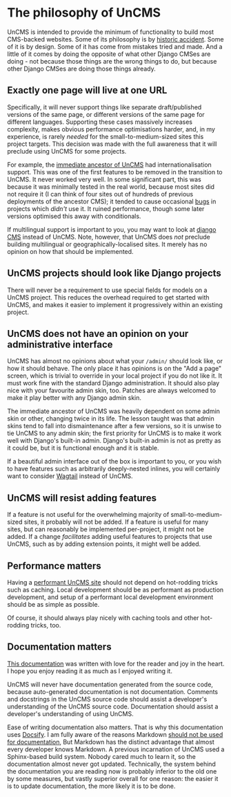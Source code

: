 # The philosophy of UnCMS

UnCMS is intended to provide the minimum of functionality to build most CMS-backed websites.
Some of its philosophy is by [historic accident](history.md).
Some of it is by design.
Some of it has come from mistakes tried and made.
And a little of it comes by doing the opposite of what other Django CMSes are doing -
not because those things are the wrong things to do, but because other Django CMSes are doing those things already.

## Exactly one page will live at one URL

Specifically, it will never support things like
separate draft/published versions of the same page,
or different versions of the same page for different languages.
Supporting these cases massively increases complexity,
makes obvious performance optimisations harder,
and, in my experience, is rarely _needed_ for the small-to-medium-sized sites this project targets.
This decision was made with the full awareness that it will preclude using UnCMS for some projects.

For example, the [immediate ancestor of UnCMS](history.md) had internationalisation support.
This was one of the first features to be removed in the transition to UnCMS.
It never worked very well.
In some significant part, this was because it was minimally tested in the real world,
because most sites did not require it (I can think of four sites out of hundreds of previous deployments of the ancestor CMS);
it tended to cause occasional [bugs](https://github.com/onespacemedia/cms/issues/180) in projects which _didn't_ use it.
It ruined performance, though some later versions optimised this away with conditionals.

If multilingual support is important to you, you may want to look at [django CMS](https://www.django-cms.org/en/) instead of UnCMS.
Note, however, that UnCMS does _not_ preclude building multilingual or geographically-localised sites.
It merely has no opinion on how that should be implemented.

## UnCMS projects should look like Django projects

There will never be a requirement to use special fields for models on a UnCMS project.
This reduces the overhead required to get started with UnCMS,
and makes it easier to implement it progressively within an existing project.

## UnCMS does not have an opinion on your administrative interface

UnCMS has almost no opinions about what your `/admin/` should look like, or how it should behave.
The only place it has opinions is on the "Add a page" screen, which is trivial to override in your local project if you do not like it.
It must work fine with the standard Django administration.
It should also play nice with your favourite admin skin, too.
Patches are always welcomed to make it play better with any Django admin skin.

The immediate ancestor of UnCMS was heavily dependent on some admin skin or other, changing twice in its life.
The lesson taught was that admin skins tend to fall into dismaintenance after a few versions, so it is unwise to tie UnCMS to any admin skin;
the first priority for UnCMS is to make it work well with Django's built-in admin.
Django's built-in admin is not as pretty as it could be, but it is functional enough and it is stable.

If a beautiful admin interface out of the box is important to you,
or you wish to have features such as arbitrarily deeply-nested inlines,
you will certainly want to consider [Wagtail](https://wagtail.org/) instead of UnCMS.

## UnCMS will resist adding features

If a feature is not useful for the overwhelming majority of small-to-medium-sized sites, it probably will not be added.
If a feature is useful for many sites, but can reasonably be implemented per-project, it might not be added.
If a change _facilitates_ adding useful features to projects that use UnCMS,
such as by adding extension points,
it might well be added.

## Performance matters

Having a [performant UnCMS site](performance.md) should not depend on hot-rodding tricks such as caching.
Local development should be as performant as production development,
and setup of a performant local development environment should be as simple as possible.

Of course, it should always play nicely with caching tools and other hot-rodding tricks, too.

## Documentation matters

[This documentation](DOCUMENTATION-README.md) was written with love for the reader and joy in the heart.
I hope you enjoy reading it as much as I enjoyed writing it.

UnCMS will never have documentation generated from the source code,
because auto-generated documentation is not documentation.
Comments and docstrings in the UnCMS source code should assist a developer's understanding of the UnCMS source code.
Documentation should assist a developer's understanding of using UnCMS.

Ease of writing documentation also matters.
That is why this documentation uses [Docsify](https://docsify.js.org/).
I am fully aware of the reasons Markdown [should not be used for documentation](https://ericholscher.com/blog/2016/mar/15/dont-use-markdown-for-technical-docs/),
But Markdown has the distinct advantage that almost every developer knows Markdown.
A previous incarnation of UnCMS used a Sphinx-based build system.
Nobody cared much to learn it, so the documentation almost never got updated.
Technically, the system behind the documentation you are reading now is probably inferior to the old one by some measures, but vastly superior overall for one reason:
the easier it is to update documentation, the more likely it is to be done.

